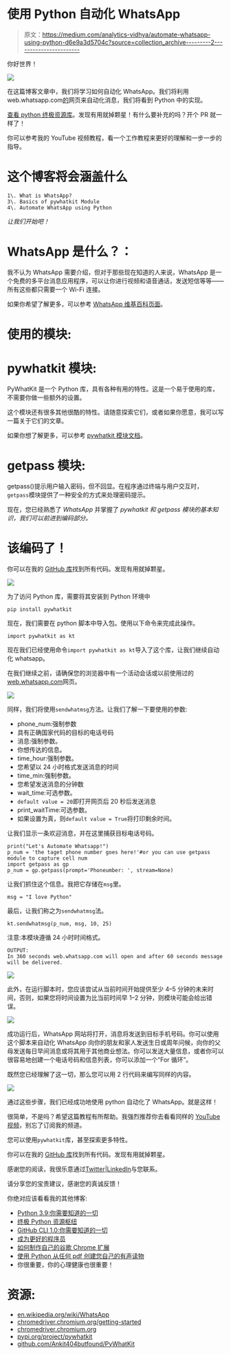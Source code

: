 # 使用 Python 自动化 WhatsApp

> 原文：<https://medium.com/analytics-vidhya/automate-whatsapp-using-python-d6e9a3d5704c?source=collection_archive---------2----------------------->

你好世界！

![](img/f0666533b48eec71d3f445f2bdf10c20.png)

在这篇博客文章中，我们将学习如何自动化 WhatsApp。我们将利用 web.whatsapp.com[的](http://web.whatsapp.com/)网页来自动化消息，我们将看到 Python 中的实现。

[查看 python 终极资源库](https://github.com/ayushi7rawat/Ultimate-Python-Resource-Hub)。发现有用就掉颗星！有什么要补充的吗？开个 PR 就一样了！

你可以参考我的 YouTube 视频教程，看一个工作教程来更好的理解和一步一步的指导。

# 这个博客将会涵盖什么

```
1\. What is WhatsApp?
3\. Basics of pywhatkit Module
4\. Automate WhatsApp using Python
```

*让我们开始吧！*

# WhatsApp 是什么？：

我不认为 WhatsApp 需要介绍，但对于那些现在知道的人来说，WhatsApp 是一个免费的多平台消息应用程序，可以让你进行视频和语音通话，发送短信等等——所有这些都只需要一个 Wi-Fi 连接。

如果你希望了解更多，可以参考 [WhatsApp 维基百科页面](https://en.wikipedia.org/wiki/WhatsApp)。

# 使用的模块:

# pywhatkit 模块:

PyWhatKit 是一个 Python 库，具有各种有用的特性。这是一个易于使用的库，不需要你做一些额外的设置。

这个模块还有很多其他很酷的特性。请随意探索它们，或者如果你愿意，我可以写一篇关于它们的文章。

如果你想了解更多，可以参考 [pywhatkit 模块文档](https://github.com/Ankit404butfound/PyWhatKit)。

# getpass 模块:

getpass()提示用户输入密码，但不回显。在程序通过终端与用户交互时，`getpass`模块提供了一种安全的方式来处理密码提示。

现在，您已经熟悉了 *WhatsApp* 并掌握了 *pywhatkit 和 getpass 模块的基本知识，*我们可以前进到*编码部分。*

# 该编码了！

你可以在我的 [GitHub 库](https://github.com/ayushi7rawat/Youtube-Projects/tree/master/Currency%20Converter)找到所有代码。发现有用就掉颗星。

![](img/f47738be221036d1b8871168a6c1be99.png)

为了访问 Python 库，需要将其安装到 Python 环境中

```
pip install pywhatkit
```

现在，我们需要在 python 脚本中导入包。使用以下命令来完成此操作。

```
import pywhatkit as kt
```

现在我们已经使用命令`import pywhatkit as kt`导入了这个库，让我们继续自动化 whatsapp。

在我们继续之前，请确保您的浏览器中有一个活动会话或以前使用过的[web.whatsapp.com](http://web.whatsapp.com/)网页。

![](img/e6524787ba29c975fd972a79afd2c888.png)

同样，我们将使用`sendwhatmsg`方法。让我们了解一下要使用的参数:

*   phone_num:强制参数
*   具有正确国家代码的目标的电话号码
*   消息:强制参数。
*   你想传达的信息。
*   time_hour:强制参数。
*   您希望以 24 小时格式发送消息的时间
*   time_min:强制参数。
*   您希望发送消息的分钟数
*   wait_time:可选参数。
*   `default value = 20`即打开网页后 20 秒后发送消息
*   print_waitTime:可选参数。
*   如果设置为真，则`default value = True`将打印剩余时间。

让我们显示一条欢迎消息，并在这里捕获目标电话号码。

```
print("Let's Automate Whatsapp!")
p_num = 'the taget phone number goes here!'#or you can use getpass module to capture cell num
import getpass as gp
p_num = gp.getpass(prompt='Phoneumber: ', stream=None)
```

让我们抓住这个信息。我把它存储在`msg`里。

```
msg = "I love Python"
```

最后，让我们称之为`sendwhatmsg`法。

```
kt.sendwhatmsg(p_num, msg, 10, 25)
```

注意:本模块遵循 24 小时时间格式。

```
OUTPUT:
In 360 seconds web.whatsapp.com will open and after 60 seconds message will be delivered.
```

![](img/5dc8005b87d2b0f3159fa802fa44954a.png)

此外，在运行脚本时，您应该尝试从当前时间开始提供至少 4–5 分钟的未来时间，否则，如果您将时间设置为比当前时间早 1–2 分钟，则模块可能会给出错误。

![](img/0e833fb37d149645537c3dcfb75f130e.png)

成功运行后，WhatsApp 网站将打开，消息将发送到目标手机号码。你可以使用这个脚本来自动化 WhatsApp 向你的朋友和家人发送生日或周年问候，向你的父母发送每日早间消息或将其用于其他商业想法。你可以发送大量信息，或者你可以很容易地创建一个电话号码和信息列表，你可以添加一个“For 循环”。

既然您已经理解了这一切，那么您可以用 2 行代码来编写同样的内容。

![](img/9d81e6a9e67984f9609cd2005c2f5170.png)

通过这些步骤，我们已经成功地使用 python 自动化了 WhatsApp。就是这样！

很简单，不是吗？希望这篇教程有所帮助。我强烈推荐你去看看同样的 [YouTube 视频](https://www.youtube.com/watch?v=ixB2YHGSiAQ)，别忘了订阅我的频道。

您可以使用`pywhatkit`库，甚至探索更多特性。

你可以在我的 [GitHub 库](https://github.com/ayushi7rawat/Youtube-Projects/tree/master/Currency%20Converter)找到所有代码。发现有用就掉颗星。

感谢您的阅读，我很乐意通过[Twitter](https://twitter.com/ayushi7rawat)|[LinkedIn](https://www.linkedin.com/in/ayushi7rawat/)与您联系。

请分享您的宝贵建议，感谢您的真诚反馈！

你绝对应该看看我的其他博客:

*   [Python 3.9:你需要知道的一切](https://ayushirawat.com/python-39-all-you-need-to-know)
*   [终极 Python 资源枢纽](https://ayushirawat.com/the-ultimate-python-resource-hub)
*   [GitHub CLI 1.0:你需要知道的一切](https://ayushirawat.com/github-cli-10-all-you-need-to-know)
*   [成为更好的程序员](https://ayushirawat.com/become-a-better-programmer)
*   [如何制作自己的谷歌 Chrome 扩展](https://ayushirawat.com/how-to-make-your-own-google-chrome-extension-1)
*   [使用 Python 从任何 pdf 创建您自己的有声读物](https://ayushirawat.com/create-your-own-audiobook-from-any-pdf-with-python)
*   你很重要，你的心理健康也很重要！

# 资源:

*   [en.wikipedia.org/wiki/WhatsApp](https://en.wikipedia.org/wiki/WhatsApp)
*   [chromedriver.chromium.org/getting-started](https://chromedriver.chromium.org/getting-started)
*   [chromedriver.chromium.org](https://chromedriver.chromium.org/)
*   [pypi.org/project/pywhatkit](https://pypi.org/project/pywhatkit/)
*   [github.com/Ankit404butfound/PyWhatKit](https://github.com/Ankit404butfound/PyWhatKit)